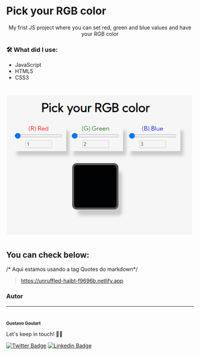 # Pick your RGB color
<p align="center">My frist JS project where you can set red, green and blue values and have your RGB color</p>

### 🛠 What did I use:
- JavaScript
- HTML5
- CSS3


<h1 align="center">
<img alt="Pick your color website screenshot" title="#Pick Your RGB color" src="./assets/screenshot.png" />
</h1>

## You can check below:

/* Aqui estamos usando a tag Quotes do markdown*/

> https://unruffled-haibt-f9696b.netlify.app

### Autor
---
 <img style="border-radius: 50%" src="https://media-exp1.licdn.com/dms/image/C4D03AQFGArHmUdDvAg/profile-displayphoto-shrink_200_200/0?e=1606348800&v=beta&t=f-K1hQhWtRmNeltBBYmuvqnh6cqvIRDj4WkH1vlK53o" width="100px;" alt=""/>
 <br />
 <sub><b>Gustavo Goulart</b></sub>

Let's keep in touch! 👋🏽

[![Twitter Badge](https://img.shields.io/badge/-@gustgoulart-1ca0f1?style=flat-square&labelColor=1ca0f1&logo=twitter&logoColor=white&link=https://twitter.com/gustgoulart)](https://twitter.com/gustgoulart) [![Linkedin Badge](https://img.shields.io/badge/-Gustavo-blue?style=flat-square&logo=Linkedin&logoColor=white&link=https://www.linkedin.com/in/goulartgb/)](https://www.linkedin.com/in/goulartgb/) 






